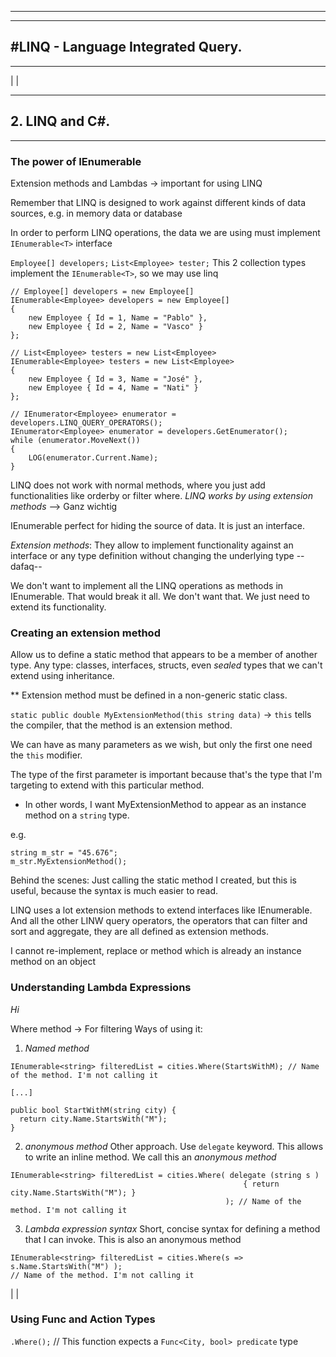 
---------------------------------------------------------------------------
---------------------------------------------------------------------------
#LINQ - Language Integrated Query.
---------------------------------------------------------------------------
---------------------------------------------------------------------------
|
|
*****************************
## 2. LINQ and C#.
*****************************

### The power of IEnumerable

Extension methods and Lambdas -> important for using LINQ

Remember that LINQ is designed to work against different kinds of data sources, e.g. in memory data or database

In order to perform LINQ operations, the data we are using must implement `IEnumerable<T>` interface

`Employee[] developers;`
`List<Employee> tester;`
This 2 collection types implement the `IEnumerable<T>`, so we may use linq

```
// Employee[] developers = new Employee[]
IEnumerable<Employee> developers = new Employee[]
{
    new Employee { Id = 1, Name = "Pablo" },
    new Employee { Id = 2, Name = "Vasco" }
};

// List<Employee> testers = new List<Employee>
IEnumerable<Employee> testers = new List<Employee>
{
    new Employee { Id = 3, Name = "José" },
    new Employee { Id = 4, Name = "Nati" }
};

// IEnumerator<Employee> enumerator = developers.LINQ_QUERY_OPERATORS();
IEnumerator<Employee> enumerator = developers.GetEnumerator();
while (enumerator.MoveNext())
{
    LOG(enumerator.Current.Name);
}
```

LINQ does not work with normal methods, where you just add functionalities like orderby or filter where.
*LINQ works by using extension methods* --> Ganz wichtig

IEnumerable<T> perfect for hiding the source of data. It is just an interface.

*Extension methods*: They allow to implement functionality against an interface or any type definition without changing the underlying type --dafaq--

We don't want to implement all the LINQ operations as methods in IEnumerable. That would break it all. We don't want that. We just need to extend its functionality.


### Creating an extension method

Allow us to define a static method that appears to be a member of another type. Any type: classes, interfaces, structs, even *sealed* types that we can't extend using inheritance.

** Extension method must be defined in a non-generic static class.

`static public double MyExtensionMethod(this string data)` -> `this` tells the compiler, that the method is an extension method.

We can have as many parameters as we wish, but only the first one need the `this` modifier.

The type of the first parameter is important because that's the type that I'm targeting to extend with this particular method.
  * In other words, I want MyExtensionMethod to appear as an instance method on a `string` type.

e.g.
```
string m_str = "45.676";
m_str.MyExtensionMethod();
```
Behind the scenes: Just calling the static method I created, but this is useful, because the syntax is much easier to read.

LINQ uses a lot extension methods to extend interfaces like IEnumerable<T>. And all the other LINW query operators, the operators that can  filter and sort and aggregate, they are all defined as extension methods.

I cannot re-implement, replace or method which is already an instance method on an object


### Understanding Lambda Expressions

_Hi_

Where method -> For filtering
Ways of using it:

1. _Named method_
  ```
  IEnumerable<string> filteredList = cities.Where(StartsWithM); // Name of the method. I'm not calling it

  [...]

  public bool StartWithM(string city) {
    return city.Name.StartsWith("M");
  }
```
2. _anonymous method_
  Other approach. Use `delegate` keyword. This allows to write an inline method.
  We call this an _anonymous method_
  ```
  IEnumerable<string> filteredList = cities.Where( delegate (string s )
                                                      { return city.Name.StartsWith("M"); }
                                                  ); // Name of the method. I'm not calling it
  ```
3. _Lambda expression syntax_
  Short, concise syntax for defining a method that I can invoke. This is also an anonymous method

  ```
  IEnumerable<string> filteredList = cities.Where(s => s.Name.StartsWith("M") );
  // Name of the method. I'm not calling it
  ```

|
|


### Using Func and Action Types

`.Where();` // This function expects a `Func<City, bool> predicate` type
